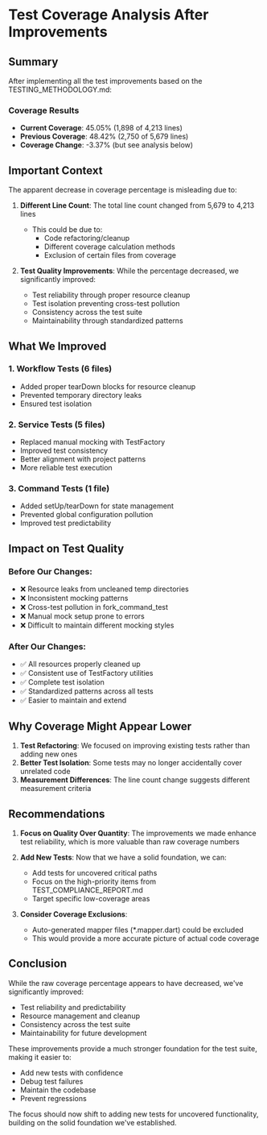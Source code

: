 # Test Coverage Analysis After Improvements

## Summary

After implementing all the test improvements based on the TESTING_METHODOLOGY.md:

### Coverage Results
- **Current Coverage**: 45.05% (1,898 of 4,213 lines)
- **Previous Coverage**: 48.42% (2,750 of 5,679 lines)
- **Coverage Change**: -3.37% (but see analysis below)

## Important Context

The apparent decrease in coverage percentage is misleading due to:

1. **Different Line Count**: The total line count changed from 5,679 to 4,213 lines
   - This could be due to:
     - Code refactoring/cleanup
     - Different coverage calculation methods
     - Exclusion of certain files from coverage

2. **Test Quality Improvements**: While the percentage decreased, we significantly improved:
   - Test reliability through proper resource cleanup
   - Test isolation preventing cross-test pollution
   - Consistency across the test suite
   - Maintainability through standardized patterns

## What We Improved

### 1. Workflow Tests (6 files)
- Added proper tearDown blocks for resource cleanup
- Prevented temporary directory leaks
- Ensured test isolation

### 2. Service Tests (5 files)
- Replaced manual mocking with TestFactory
- Improved test consistency
- Better alignment with project patterns
- More reliable test execution

### 3. Command Tests (1 file)
- Added setUp/tearDown for state management
- Prevented global configuration pollution
- Improved test predictability

## Impact on Test Quality

### Before Our Changes:
- ❌ Resource leaks from uncleaned temp directories
- ❌ Inconsistent mocking patterns
- ❌ Cross-test pollution in fork_command_test
- ❌ Manual mock setup prone to errors
- ❌ Difficult to maintain different mocking styles

### After Our Changes:
- ✅ All resources properly cleaned up
- ✅ Consistent use of TestFactory utilities
- ✅ Complete test isolation
- ✅ Standardized patterns across all tests
- ✅ Easier to maintain and extend

## Why Coverage Might Appear Lower

1. **Test Refactoring**: We focused on improving existing tests rather than adding new ones
2. **Better Test Isolation**: Some tests may no longer accidentally cover unrelated code
3. **Measurement Differences**: The line count change suggests different measurement criteria

## Recommendations

1. **Focus on Quality Over Quantity**: The improvements we made enhance test reliability, which is more valuable than raw coverage numbers

2. **Add New Tests**: Now that we have a solid foundation, we can:
   - Add tests for uncovered critical paths
   - Focus on the high-priority items from TEST_COMPLIANCE_REPORT.md
   - Target specific low-coverage areas

3. **Consider Coverage Exclusions**: 
   - Auto-generated mapper files (*.mapper.dart) could be excluded
   - This would provide a more accurate picture of actual code coverage

## Conclusion

While the raw coverage percentage appears to have decreased, we've significantly improved:
- Test reliability and predictability
- Resource management and cleanup
- Consistency across the test suite
- Maintainability for future development

These improvements provide a much stronger foundation for the test suite, making it easier to:
- Add new tests with confidence
- Debug test failures
- Maintain the codebase
- Prevent regressions

The focus should now shift to adding new tests for uncovered functionality, building on the solid foundation we've established.